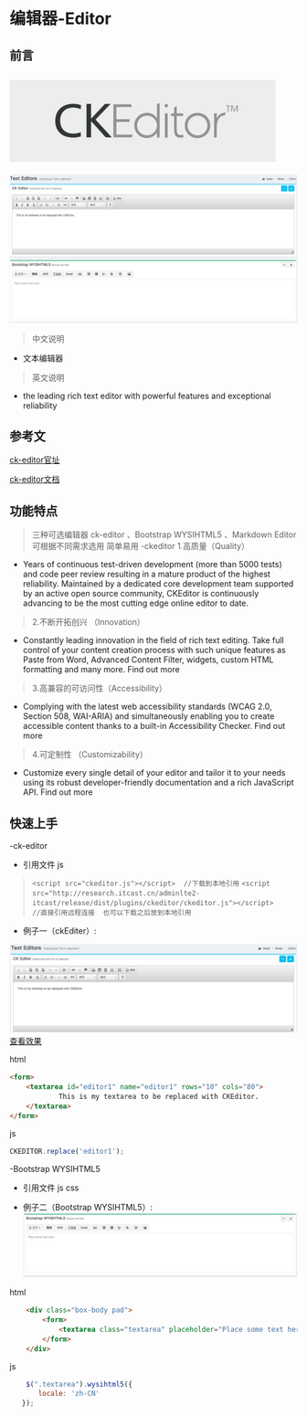 # 编辑器-Editor

## 前言

![logo](../img/editor/ck-editorLogo.png)
--------------------------------------------
![效果图](../img/editor/editor.png)

> 中文说明
-    文本编辑器
> 英文说明
-    the leading rich text editor with powerful features and exceptional reliability
## 参考文

[ck-editor官址](http://ckeditor.com/)

[ck-editor文档](http://docs.ckeditor.com/#!/guide/dev_configuration)
## 功能特点
> 三种可选编辑器 ck-editor 、Bootstrap WYSIHTML5 、Markdown Editor 可根据不同需求选用 简单易用
-ckeditor
> 1.高质量（Quality）
- Years of continuous test-driven development (more than 5000 tests) and code peer review resulting in a mature product of the highest reliability. Maintained by a dedicated core development team supported by an active open source community, CKEditor is continuously advancing to be the most cutting edge online editor to date.
> 2.不断开拓创兴 （Innovation）
- Constantly leading innovation in the field of rich text editing. Take full control of your content creation process with such unique features as Paste from Word, Advanced Content Filter, widgets, custom HTML formatting and many more. Find out more  
> 3.高兼容的可访问性（Accessibility）
- Complying with the latest web accessibility standards (WCAG 2.0, Section 508, WAI-ARIA) and simultaneously enabling you to create accessible content thanks to a built-in Accessibility Checker. Find out more
> 4.可定制性 （Customizability）
- Customize every single detail of your editor and tailor it to your needs using its robust developer-friendly documentation and a rich JavaScript API. Find out more  
## 快速上手
-ck-editor
- 引用文件 js
> `<script src="ckeditor.js"></script>  //下载到本地引用`
> `<script src="http://research.itcast.cn/adminlte2-itcast/release/dist/plugins/ckeditor/ckeditor.js"></script>    //直接引用远程连接  也可以下载之后放到本地引用`
- 例子一（ckEditer）:

![demo1.png](../img/editor/ckeditor.png) 
[查看效果](../img/editor/demo/demo1.html)

html
```html
<form>
    <textarea id="editor1" name="editor1" rows="10" cols="80">
            This is my textarea to be replaced with CKEditor.
    </textarea>
</form>
```
js
```js
CKEDITOR.replace('editor1');
```

-Bootstrap WYSIHTML5
- 引用文件 js css
    <link rel="stylesheet" href="http://research.itcast.cn/adminlte2-itcast/release/dist/plugins/bootstrap/css/bootstrap.min.css">
    <link rel="stylesheet" href="http://research.itcast.cn/adminlte2-itcast/release/dist/plugins/bootstrap-wysihtml5/bootstrap3-wysihtml5.min.css">
    <link rel="stylesheet" href="http://research.itcast.cn/adminlte2-itcast/release/dist/plugins/jvectormap/jquery-jvectormap-1.2.2.css">

    <script src="http://research.itcast.cn/adminlte2-itcast/release/dist/plugins/jQuery/jquery-2.2.3.min.js"></script>
    <script src="http://research.itcast.cn/adminlte2-itcast/release/dist/plugins/bootstrap/js/bootstrap.min.js"></script>
    <script src="http://research.itcast.cn/adminlte2-itcast/release/dist/plugins/bootstrap-wysihtml5/bootstrap3-wysihtml5.all.min.js"></script>
    <script src="http://research.itcast.cn/adminlte2-itcast/release/dist/plugins/bootstrap-wysihtml5/bootstrap-wysihtml5.zh-CN.js"></script>
- 例子二（Bootstrap WYSIHTML5）:
![demo2.png](../img/editor/bootstrap.png) 

html
```html
    <div class="box-body pad">
        <form>
            <textarea class="textarea" placeholder="Place some text here" style="width: 100%; height: 200px; font-size: 14px; line-height: 18px; border: 1px solid #dddddd; padding: 10px;"></textarea>
        </form>
    </div>

```
js

```js
    $(".textarea").wysihtml5({
       locale: 'zh-CN'
   });
```



